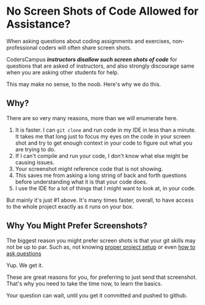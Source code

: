 # No Screen Shots of Code Allowed for Assistance?

When asking questions about coding assignments and exercises, non-professional coders will often share screen shots.

CodersCampus _**instructors disallow such screen shots of code**_ for questions that are asked of instructors, and also strongly discourage same when you are asking other students for help.

This may make no sense, to the noob. Here's why we do this.

## Why?

There are so very many reasons, more than we will enumerate here.

1. It is faster. I can `git clone` and run code in my IDE in less than a minute. It takes me that long just to focus my eyes on the code in your screen shot and try to get enough context in your code to figure out what you are trying to do.
2. If I can't compile and run your code, I don't know what else might be causing issues.
3. Your screenshot might reference code that is not showing. 
4. This saves me from asking a long string of back and forth questions before understanding what it is that your code does.
5. I use the IDE for a lot of things that I might want to look at, in your code.

But mainly it's just #1 above. It's many times faster, overall, to have access to the whole project exactly as it runs on your box.

## Why You Might Prefer Screenshots?

The biggest reason you might prefer screen shots is that your git skills may not be up to par. Such as, not knowing [proper project setup](../item/PRO_ASSISTANCE_PROJECT_REPO_DIRECTORY.md) or even [how to ask questions](../item/PRO_ASSISTANCE_QUESTIONS_LOCALIZED.md)

Yup. We get it.

These are great reasons for you, for preferring to just send that screenshot. That's why you need to take the time now, to learn the basics. 

Your question can wait, until you get it committed and pushed to github.